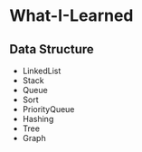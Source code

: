 # What-I-Learned

## Data Structure

* LinkedList
* Stack
* Queue
* Sort  
* PriorityQueue
* Hashing
* Tree
* Graph



